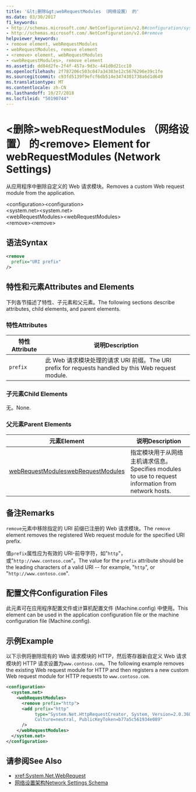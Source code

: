```yaml
---
title: '&lt;删除&gt;webRequestModules （网络设置） 的'
ms.date: 03/30/2017
f1_keywords:
- http://schemas.microsoft.com/.NetConfiguration/v2.0#configuration/system.net/webRequestModules/remove
- http://schemas.microsoft.com/.NetConfiguration/v2.0#remove
helpviewer_keywords:
- remove element, webRequestModules
- webRequestModules, remove element
- <remove> element, webRequestModules
- <webRequestModules>, remove element
ms.assetid: dd84d2fe-2f4f-457a-9d3c-441d0d21cc10
ms.openlocfilehash: 2f787206c503c047a34383e12c5676296e39c1fe
ms.sourcegitcommit: c93fd5139f9efcf6db514e3474301738a6d1d649
ms.translationtype: MT
ms.contentlocale: zh-CN
ms.lasthandoff: 10/27/2018
ms.locfileid: "50190744"
---
```

# <a name="ltremovegt-element-for-webrequestmodules-network-settings"></a><span data-ttu-id="7c26d-102">&lt;删除&gt;webRequestModules （网络设置） 的</span><span class="sxs-lookup"><span data-stu-id="7c26d-102">&lt;remove&gt; Element for webRequestModules (Network Settings)</span></span>
<span data-ttu-id="7c26d-103">从应用程序中删除自定义的 Web 请求模块。</span><span class="sxs-lookup"><span data-stu-id="7c26d-103">Removes a custom Web request module from the application.</span></span>  
  
 <span data-ttu-id="7c26d-104">\<configuration></span><span class="sxs-lookup"><span data-stu-id="7c26d-104">\<configuration></span></span>  
<span data-ttu-id="7c26d-105">\<system.net></span><span class="sxs-lookup"><span data-stu-id="7c26d-105">\<system.net></span></span>  
<span data-ttu-id="7c26d-106">\<webRequestModules></span><span class="sxs-lookup"><span data-stu-id="7c26d-106">\<webRequestModules></span></span>  
<span data-ttu-id="7c26d-107">\<remove></span><span class="sxs-lookup"><span data-stu-id="7c26d-107">\<remove></span></span>  
  
## <a name="syntax"></a><span data-ttu-id="7c26d-108">语法</span><span class="sxs-lookup"><span data-stu-id="7c26d-108">Syntax</span></span>  
  
```xml  
<remove   
  prefix="URI prefix"   
/>  
```  
  
## <a name="attributes-and-elements"></a><span data-ttu-id="7c26d-109">特性和元素</span><span class="sxs-lookup"><span data-stu-id="7c26d-109">Attributes and Elements</span></span>  
 <span data-ttu-id="7c26d-110">下列各节描述了特性、子元素和父元素。</span><span class="sxs-lookup"><span data-stu-id="7c26d-110">The following sections describe attributes, child elements, and parent elements.</span></span>  
  
### <a name="attributes"></a><span data-ttu-id="7c26d-111">特性</span><span class="sxs-lookup"><span data-stu-id="7c26d-111">Attributes</span></span>  
  
|<span data-ttu-id="7c26d-112">**特性**</span><span class="sxs-lookup"><span data-stu-id="7c26d-112">**Attribute**</span></span>|<span data-ttu-id="7c26d-113">**说明**</span><span class="sxs-lookup"><span data-stu-id="7c26d-113">**Description**</span></span>|  
|-------------------|---------------------|  
|`prefix`|<span data-ttu-id="7c26d-114">此 Web 请求模块处理的请求 URI 前缀。</span><span class="sxs-lookup"><span data-stu-id="7c26d-114">The URI prefix for requests handled by this Web request module.</span></span>|  
  
### <a name="child-elements"></a><span data-ttu-id="7c26d-115">子元素</span><span class="sxs-lookup"><span data-stu-id="7c26d-115">Child Elements</span></span>  
 <span data-ttu-id="7c26d-116">无。</span><span class="sxs-lookup"><span data-stu-id="7c26d-116">None.</span></span>  
  
### <a name="parent-elements"></a><span data-ttu-id="7c26d-117">父元素</span><span class="sxs-lookup"><span data-stu-id="7c26d-117">Parent Elements</span></span>  
  
|<span data-ttu-id="7c26d-118">**元素**</span><span class="sxs-lookup"><span data-stu-id="7c26d-118">**Element**</span></span>|<span data-ttu-id="7c26d-119">**说明**</span><span class="sxs-lookup"><span data-stu-id="7c26d-119">**Description**</span></span>|  
|-----------------|---------------------|  
|[<span data-ttu-id="7c26d-120">webRequestModules</span><span class="sxs-lookup"><span data-stu-id="7c26d-120">webRequestModules</span></span>](../../../../../docs/framework/configure-apps/file-schema/network/webrequestmodules-element-network-settings.md)|<span data-ttu-id="7c26d-121">指定模块用于从网络主机请求信息。</span><span class="sxs-lookup"><span data-stu-id="7c26d-121">Specifies modules to use to request information from network hosts.</span></span>|  
  
## <a name="remarks"></a><span data-ttu-id="7c26d-122">备注</span><span class="sxs-lookup"><span data-stu-id="7c26d-122">Remarks</span></span>  
 <span data-ttu-id="7c26d-123">`remove`元素中移除指定的 URI 前缀已注册的 Web 请求模块。</span><span class="sxs-lookup"><span data-stu-id="7c26d-123">The `remove` element removes the registered Web request module for the specified URI prefix.</span></span>  
  
 <span data-ttu-id="7c26d-124">值`prefix`属性应为有效的 URI-前导字符，如"`http`"，或"`http://www.contoso.com`"。</span><span class="sxs-lookup"><span data-stu-id="7c26d-124">The value for the `prefix` attribute should be the leading characters of a valid URI -- for example, "`http`", or "`http://www.contoso.com`".</span></span>  
  
## <a name="configuration-files"></a><span data-ttu-id="7c26d-125">配置文件</span><span class="sxs-lookup"><span data-stu-id="7c26d-125">Configuration Files</span></span>  
 <span data-ttu-id="7c26d-126">此元素可在应用程序配置文件或计算机配置文件 (Machine.config) 中使用。</span><span class="sxs-lookup"><span data-stu-id="7c26d-126">This element can be used in the application configuration file or the machine configuration file (Machine.config).</span></span>  
  
## <a name="example"></a><span data-ttu-id="7c26d-127">示例</span><span class="sxs-lookup"><span data-stu-id="7c26d-127">Example</span></span>  

<span data-ttu-id="7c26d-128">以下示例将删除现有的 Web 请求模块的 HTTP，然后寄存器新自定义 Web 请求模块的 HTTP 请求设置为`www.contoso.com`。</span><span class="sxs-lookup"><span data-stu-id="7c26d-128">The following example removes the existing Web request module for HTTP and then registers a new custom Web request module for HTTP requests to `www.contoso.com`.</span></span>
  
```xml  
<configuration>  
  <system.net>  
    <webRequestModules>  
      <remove prefix="http">  
      <add prefix="http"  
           type="System.Net.HttpRequestCreator, System, Version=2.0.3600.0,  
           Culture=neutral, PublicKeyToken=b77a5c561934e089"  
      />  
    </webRequestModules>  
  </system.net>  
</configuration>  
```  
  
## <a name="see-also"></a><span data-ttu-id="7c26d-129">请参阅</span><span class="sxs-lookup"><span data-stu-id="7c26d-129">See Also</span></span>  
- <xref:System.Net.WebRequest>  
- [<span data-ttu-id="7c26d-130">网络设置架构</span><span class="sxs-lookup"><span data-stu-id="7c26d-130">Network Settings Schema</span></span>](../../../../../docs/framework/configure-apps/file-schema/network/index.md)
